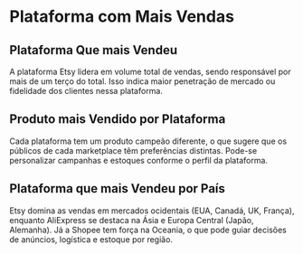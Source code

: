 # Plataforma com Mais Vendas

## Plataforma Que mais Vendeu
A plataforma Etsy lidera em volume total de vendas, 
sendo responsável por mais de um terço do total. 
Isso indica maior penetração de mercado ou fidelidade dos clientes nessa plataforma.

## Produto mais Vendido por Plataforma
Cada plataforma tem um produto campeão diferente, 
o que sugere que os públicos de cada marketplace têm preferências distintas. 
Pode-se personalizar campanhas e estoques conforme o perfil da plataforma.

## Plataforma que mais Vendeu por País
Etsy domina as vendas em mercados ocidentais (EUA, Canadá, UK, França), 
enquanto AliExpress se destaca na Ásia e Europa Central (Japão, Alemanha). 
Já a Shopee tem força na Oceania, 
o que pode guiar decisões de anúncios, 
logística e estoque por região.




